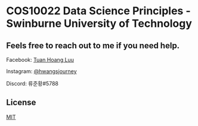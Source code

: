 # COS10022 Data Science Principles - Swinburne University of Technology

## Feels free to reach out to me if you need help.

Facebook: [Tuan Hoang Luu](https://www.facebook.com/hwangsjourney)

Instagram: [@hwangsjourney](https://www.instagram.com/hwangsjourney/)

Discord: 류준황#5788

## License

[MIT](https://choosealicense.com/licenses/mit/)

